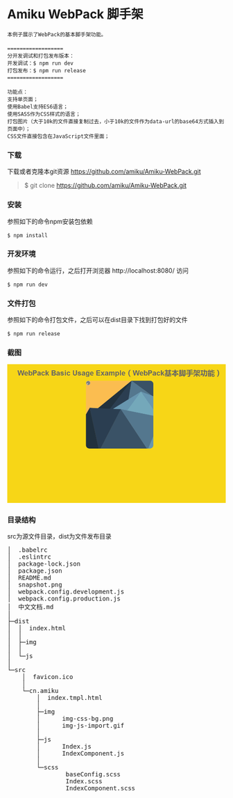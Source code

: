 # Amiku WebPack 脚手架

```
本例子展示了WebPack的基本脚手架功能。

==================
分开发调试和打包发布版本：
开发调试：$ npm run dev
打包发布：$ npm run release
==================

功能点：
支持单页面；
使用Babel支持ES6语言；
使用SASS作为CSS样式的语言；
打包图片（大于10k的文件直接复制过去，小于10k的文件作为data-url的base64方式插入到页面中）；
CSS文件直接包含在JavaScript文件里面；

```

### 下载

下载或者克隆本git资源 https://github.com/amiku/Amiku-WebPack.git

> $ git clone https://github.com/amiku/Amiku-WebPack.git
>

### 安装

参照如下的命令npm安装包依赖

```
$ npm install
```

### 开发环境

参照如下的命令运行，之后打开浏览器 http://localhost:8080/ 访问

```
$ npm run dev
```

### 文件打包

参照如下的命令打包文件，之后可以在dist目录下找到打包好的文件

```
$ npm run release
```

### 截图
![](snapshot.png)


### 目录结构
src为源文件目录，dist为文件发布目录

<pre>
│  .babelrc
│  .eslintrc
│  package-lock.json
│  package.json
│  README.md
│  snapshot.png
│  webpack.config.development.js
│  webpack.config.production.js
│  中文文档.md
│  
├─dist
│  │  index.html
│  │  
│  ├─img
│  │      
│  └─js
│          
└─src
    │  favicon.ico
    │  
    └─cn.amiku
        │  index.tmpl.html
        │  
        ├─img
        │      img-css-bg.png
        │      img-js-import.gif
        │      
        ├─js
        │      Index.js
        │      IndexComponent.js
        │      
        └─scss
                baseConfig.scss
                Index.scss
                IndexComponent.scss
</pre>                
